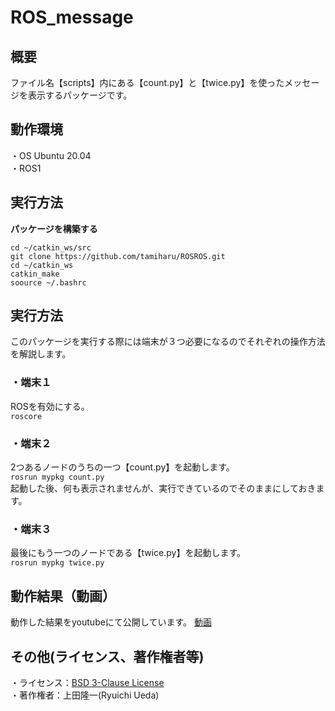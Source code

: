 # ROS_message

## 概要    
ファイル名【scripts】内にある【count.py】と【twice.py】を使ったメッセージを表示するパッケージです。

## 動作環境 
・OS Ubuntu 20.04  
・ROS1

## 実行方法
**パッケージを構築する**
```
cd ~/catkin_ws/src
git clone https://github.com/tamiharu/ROSROS.git
cd ~/catkin_ws
catkin_make
soource ~/.bashrc
```

## 実行方法
このパッケージを実行する際には端末が３つ必要になるのでそれぞれの操作方法を解説します。
### ・端末１
ROSを有効にする。  
```roscore```

### ・端末２
2つあるノードのうちの一つ【count.py】を起動します。  
```rosrun mypkg count.py```  
起動した後、何も表示されませんが、実行できているのでそのままにしておきます。  

### ・端末３
最後にもう一つのノードである【twice.py】を起動します。  
```rosrun mypkg twice.py```

## 動作結果（動画）  
動作した結果をyoutubeにて公開しています。
[動画](https://www.youtube.com/watch?v=_PnO3ojpHpU)  

## その他(ライセンス、著作権者等)
・ライセンス：[BSD 3-Clause License]()  
・著作権者：上田隆一(Ryuichi Ueda)
